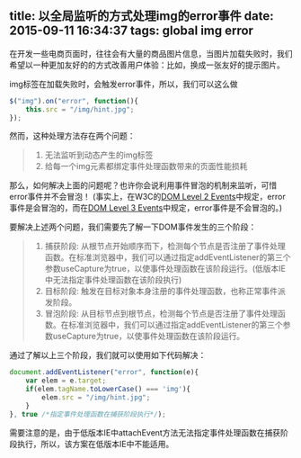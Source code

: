 title: 以全局监听的方式处理img的error事件
date: 2015-09-11 16:34:37
tags: global img error
---

在开发一些电商页面时，往往会有大量的商品图片信息，当图片加载失败时，我们希望以一种更加友好的的方式改善用户体验：比如，换成一张友好的提示图片。

img标签在加载失败时，会触发error事件，所以，我们可以这么做

```js
$("img").on("error", function(){
    this.src = "/img/hint.jpg";
});
```

然而，这种处理方法存在两个问题：

> 1. 无法监听到动态产生的img标签
> 2. 给每一个img元素都绑定事件处理函数带来的页面性能损耗

那么，如何解决上面的问题呢？也许你会说利用事件冒泡的机制来监听，可惜error事件并不会冒泡！
(事实上，在W3C的[DOM Level 2 Events](http://www.w3.org/TR/DOM-Level-2-Events/events.html#Events-eventgroupings-htmlevents)中规定，error事件是会冒泡的，而在[DOM Level 3 Events](http://www.w3.org/TR/DOM-Level-3-Events/#event-type-error)中规定，error事件是不会冒泡的。)

要解决上述两个问题，我们需要先了解一下DOM事件发生的三个阶段：
> 1. 捕获阶段: 从根节点开始顺序而下，检测每个节点是否注册了事件处理函数。在标准浏览器中，我们可以通过指定addEventListener的第三个参数useCapture为true，以使事件处理函数在该阶段运行。(低版本IE中无法指定事件处理函数在该阶段执行)
> 2. 目标阶段: 触发在目标对象本身注册的事件处理函数，也称正常事件派发阶段。
> 3. 冒泡阶段: 从目标节点到根节点，检测每个节点是否注册了事件处理函数。在标准浏览器中，我们可以通过指定addEventListener的第三个参数useCapture为true，以使事件处理函数在该阶段运行。

通过了解以上三个阶段，我们就可以使用如下代码解决：

```js
document.addEventListener("error", function(e){
    var elem = e.target;
    if(elem.tagName.toLowerCase() === 'img'){
        elem.src = "/img/hint.jpg";
    }
}, true /*指定事件处理函数在捕获阶段执行*/);
```

需要注意的是，由于低版本IE中attachEvent方法无法指定事件处理函数在捕获阶段执行，所以，该方案在低版本IE中不能适用。